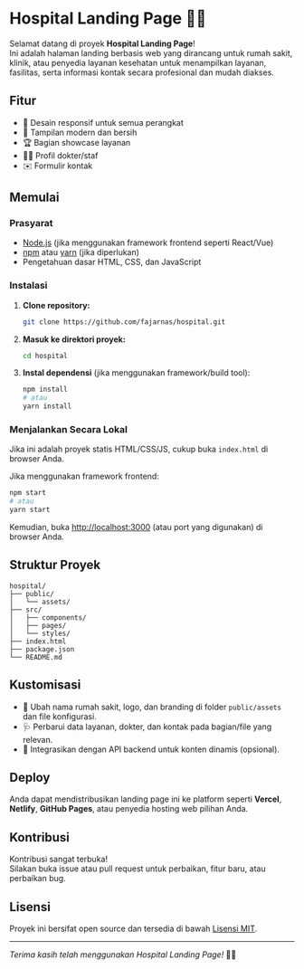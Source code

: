 # Hospital Landing Page 🏥✨

Selamat datang di proyek **Hospital Landing Page**!  
Ini adalah halaman landing berbasis web yang dirancang untuk rumah sakit, klinik, atau penyedia layanan kesehatan untuk menampilkan layanan, fasilitas, serta informasi kontak secara profesional dan mudah diakses.

## Fitur

- 📱 Desain responsif untuk semua perangkat
- 🎨 Tampilan modern dan bersih
- 🏆 Bagian showcase layanan
- 👩‍⚕️ Profil dokter/staf
- ✉️ Formulir kontak

## Memulai

### Prasyarat

- [Node.js](https://nodejs.org/) (jika menggunakan framework frontend seperti React/Vue)
- [npm](https://www.npmjs.com/) atau [yarn](https://yarnpkg.com/) (jika diperlukan)
- Pengetahuan dasar HTML, CSS, dan JavaScript

### Instalasi

1. **Clone repository:**
   ```bash
   git clone https://github.com/fajarnas/hospital.git
   ```
2. **Masuk ke direktori proyek:**
   ```bash
   cd hospital
   ```
3. **Instal dependensi** (jika menggunakan framework/build tool):
   ```bash
   npm install
   # atau
   yarn install
   ```

### Menjalankan Secara Lokal

Jika ini adalah proyek statis HTML/CSS/JS, cukup buka `index.html` di browser Anda.

Jika menggunakan framework frontend:
```bash
npm start
# atau
yarn start
```
Kemudian, buka [http://localhost:3000](http://localhost:3000) (atau port yang digunakan) di browser Anda.

## Struktur Proyek

```
hospital/
├── public/
│   └── assets/
├── src/
│   ├── components/
│   ├── pages/
│   └── styles/
├── index.html
├── package.json
└── README.md
```

## Kustomisasi

- 🏥 Ubah nama rumah sakit, logo, dan branding di folder `public/assets` dan file konfigurasi.
- 🩺 Perbarui data layanan, dokter, dan kontak pada bagian/file yang relevan.
- 🔗 Integrasikan dengan API backend untuk konten dinamis (opsional).

## Deploy

Anda dapat mendistribusikan landing page ini ke platform seperti **Vercel**, **Netlify**, **GitHub Pages**, atau penyedia hosting web pilihan Anda.

## Kontribusi

Kontribusi sangat terbuka!  
Silakan buka issue atau pull request untuk perbaikan, fitur baru, atau perbaikan bug.

## Lisensi

Proyek ini bersifat open source dan tersedia di bawah [Lisensi MIT](LICENSE).

---

_Terima kasih telah menggunakan Hospital Landing Page!_ 🏥💙
